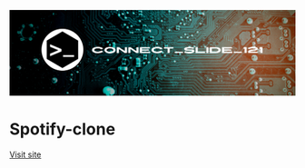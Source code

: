 ![alt text](https://github.com/Connectslide121/Spotify-clone/blob/master/Connect_banner_github.png)

# Spotify-clone

[Visit site](https://connectslide121.github.io/Spotify-clone/)
